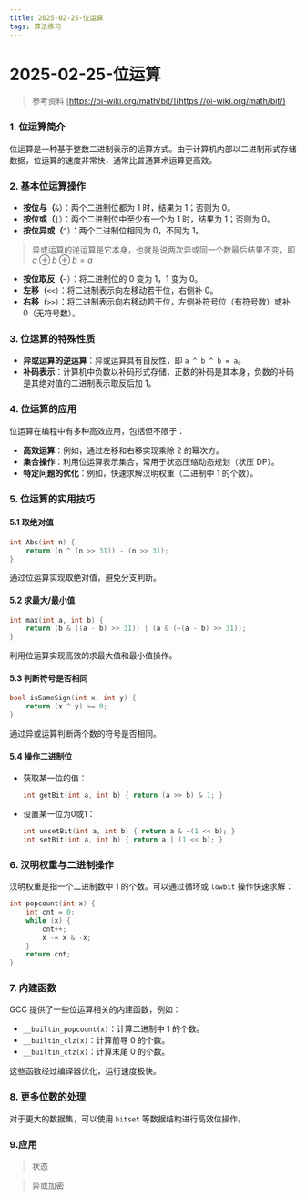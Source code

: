 ```yaml
---
title: 2025-02-25-位运算
tags: 算法练习
---
```

# 2025-02-25-位运算

> 参考资料
> [https://oi-wiki.org/math/bit/](https://oi-wiki.org/math/bit/)

### 1. 位运算简介

位运算是一种基于整数二进制表示的运算方式。由于计算机内部以二进制形式存储数据，位运算的速度非常快，通常比普通算术运算更高效。

### 2. 基本位运算操作

- **按位与（**`&`）：两个二进制位都为 1 时，结果为 1；否则为 0。
- **按位或（**`|`）：两个二进制位中至少有一个为 1 时，结果为 1；否则为 0。
- **按位异或（**`^`）：两个二进制位相同为 0，不同为 1。

> 异或运算的逆运算是它本身，也就是说两次异或同一个数最后结果不变，即 $a\oplus b\oplus b=a$

- **按位取反（**`~`）：将二进制位的 0 变为 1，1 变为 0。
- **左移（**`<<`）：将二进制表示向左移动若干位，右侧补 0。
- **右移（**`>>`）：将二进制表示向右移动若干位，左侧补符号位（有符号数）或补 0（无符号数）。

### 3. 位运算的特殊性质

- **异或运算的逆运算**：异或运算具有自反性，即 `a ^ b ^ b = a`。
- **补码表示**：计算机中负数以补码形式存储，正数的补码是其本身，负数的补码是其绝对值的二进制表示取反后加 1。

### 4. 位运算的应用

位运算在编程中有多种高效应用，包括但不限于：

- **高效运算**：例如，通过左移和右移实现乘除 2 的幂次方。
- **集合操作**：利用位运算表示集合，常用于状态压缩动态规划（状压 DP）。
- **特定问题的优化**：例如，快速求解汉明权重（二进制中 1 的个数）。

### 5. 位运算的实用技巧

#### 5.1 取绝对值

```cpp
int Abs(int n) {
    return (n ^ (n >> 31)) - (n >> 31);
}
```

通过位运算实现取绝对值，避免分支判断。

#### 5.2 求最大/最小值

```cpp
int max(int a, int b) {
    return (b & ((a - b) >> 31)) | (a & (~(a - b) >> 31));
}
```

利用位运算实现高效的求最大值和最小值操作。

#### 5.3 判断符号是否相同

```cpp
bool isSameSign(int x, int y) {
    return (x ^ y) >= 0;
}
```

通过异或运算判断两个数的符号是否相同。

#### 5.4 操作二进制位

- 获取某一位的值：

    ```cpp
    int getBit(int a, int b) { return (a >> b) & 1; }

    ```

- 设置某一位为0或1：

    ```cpp
    int unsetBit(int a, int b) { return a & ~(1 << b); }
    int setBit(int a, int b) { return a | (1 << b); }
    ```

### 6. 汉明权重与二进制操作

汉明权重是指一个二进制数中 1 的个数。可以通过循环或 `lowbit` 操作快速求解：

```cpp
int popcount(int x) {
    int cnt = 0;
    while (x) {
        cnt++;
        x -= x & -x;
    }
    return cnt;
}
```

### 7. 内建函数

GCC 提供了一些位运算相关的内建函数，例如：

- `__builtin_popcount(x)`：计算二进制中 1 的个数。
- `__builtin_clz(x)`：计算前导 0 的个数。
- `__builtin_ctz(x)`：计算末尾 0 的个数。

这些函数经过编译器优化，运行速度极快。

### 8. 更多位数的处理

对于更大的数据集，可以使用 `bitset` 等数据结构进行高效位操作。

### 9.应用

> 状态

> 异或加密
